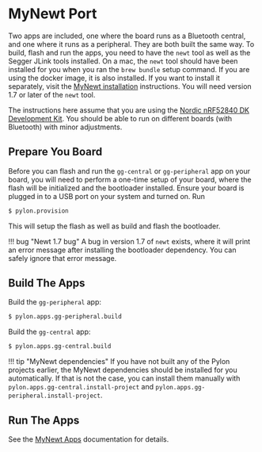 MyNewt Port
===========

Two apps are included, one where the board runs as a Bluetooth central, and one
where it runs as a peripheral. They are both built the same way.
To build, flash and run the apps, you need to have the `newt` tool as 
well as the Segger JLink tools installed. 
On a mac, the `newt` tool should have been installed for you when you ran the 
`brew bundle` setup command. 
If you are using the docker image, it is also installed. 
If you want to install it separately, visit the [MyNewt installation](https://mynewt.apache.org/latest/get_started/native_install/)
instructions. You will need version 1.7 or later of the `newt` tool.

The instructions here assume that you are using the [Nordic nRF52840 DK Development Kit](https://www.nordicsemi.com/Software-and-Tools/Development-Kits/nRF52840-DK). You should be able to run on 
different boards (with Bluetooth) with minor adjustments.

Prepare You Board
-----------------

Before you can flash and run the `gg-central` or `gg-peripheral` app on your
board, you will need to perform a one-time setup of your board, where the flash
will be initialized and the bootloader installed.
Ensure your board is plugged in to a USB port on your system and turned on.
Run
``` bash
$ pylon.provision
```
This will setup the flash as well as build and flash the bootloader.

!!! bug "Newt 1.7 bug"
    A bug in version 1.7 of `newt` exists, where it will print an error message
    after installing the bootloader dependency. You can safely ignore that
    error message.
    
Build The Apps
--------------

Build the `gg-peripheral` app:
``` bash
$ pylon.apps.gg-peripheral.build
```

Build the `gg-central` app:
``` bash
$ pylon.apps.gg-central.build
```

!!! tip "MyNewt dependencies"
    If you have not built any of the Pylon projects earlier, the MyNewt 
    dependencies should be installed for you automatically. If that is not the
    case, you can install them manually with `pylon.apps.gg-central.install-project`
    and `pylon.apps.gg-peripheral.install-project`.

Run The Apps
------------

See the [MyNewt Apps](../apps/mynewt/mynewt_apps.md) documentation for details.